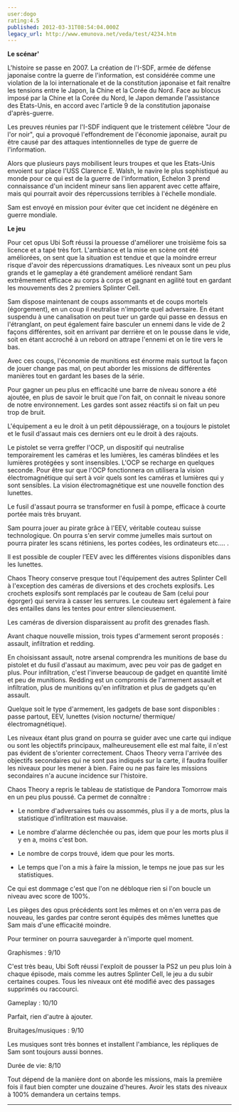 ```yaml
---
user:dogo
rating:4.5
published: 2012-03-31T08:54:04.000Z
legacy_url: http://www.emunova.net/veda/test/4234.htm
---
```

**Le scénar'**  

L'histoire se passe en 2007\. La création de l'I-SDF, armée de défense japonaise contre la guerre de l'information, est considérée comme une violation de la loi internationale et de la constitution japonaise et fait renaître les tensions entre le Japon, la Chine et la Corée du Nord. Face au blocus imposé par la Chine et la Corée du Nord, le Japon demande l'assistance des Etats-Unis, en accord avec l'article 9 de la constitution japonaise d'après-guerre.  

  

Les preuves réunies par l'I-SDF indiquent que le tristement célèbre "Jour de l'or noir", qui a provoqué l'effondrement de l'économie japonaise, aurait pu être causé par des attaques intentionnelles de type de guerre de l'information.  

  

Alors que plusieurs pays mobilisent leurs troupes et que les Etats-Unis envoient sur place l'USS Clarence E. Walsh, le navire le plus sophistiqué au monde pour ce qui est de la guerre de l'information, Echelon 3 prend connaissance d'un incident mineur sans lien apparent avec cette affaire, mais qui pourrait avoir des répercussions terribles à l'échelle mondiale.  

  

Sam est envoyé en mission pour éviter que cet incident ne dégénère en guerre mondiale.  

  

**Le jeu**  

Pour cet opus Ubi Soft réussi la prouesse d'améliorer une troisième fois sa licence et a tapé très fort. L'ambiance et la mise en scène ont été améliorées, on sent que la situation est tendue et que la moindre erreur risque d'avoir des répercussions dramatiques. Les niveaux sont un peu plus grands et le gameplay a été grandement amélioré rendant Sam extrêmement efficace au corps à corps et gagnant en agilité tout en gardant les mouvements des 2 premiers Splinter Cell.   

Sam dispose maintenant de coups assommants et de coups mortels (égorgement), en un coup il neutralise n'importe quel adversaire. En étant suspendu à une canalisation on peut tuer un garde qui passe en dessus en l'étranglant, on peut également faire basculer un ennemi dans le vide de 2 façons différentes, soit en arrivant par derrière et on le pousse dans le vide, soit en étant accroché à un rebord on attrape l'ennemi et on le tire vers le bas.  

Avec ces coups, l'économie de munitions est énorme mais surtout la façon de jouer change pas mal, on peut aborder les missions de différentes manières tout en gardant les bases de la série.  

Pour gagner un peu plus en efficacité une barre de niveau sonore a été ajoutée, en plus de savoir le bruit que l'on fait, on connait le niveau sonore de notre environnement. Les gardes sont assez réactifs si on fait un peu trop de bruit.   

  

L'équipement a eu le droit à un petit dépoussiérage, on a toujours le pistolet et le fusil d'assaut mais ces derniers ont eu le droit à des rajouts.  

Le pistolet se verra greffer l'OCP, un dispositif qui neutralise temporairement les caméras et les lumières, les caméras blindées et les lumières protégées y sont insensibles. L'OCP se recharge en quelques seconde. Pour être sur que l'OCP fonctionnera on utilisera la vision électromagnétique qui sert à voir quels sont les caméras et lumières qui y sont sensibles. La vision électromagnétique est une nouvelle fonction des lunettes.  

Le fusil d'assaut pourra se transformer en fusil à pompe, efficace à courte portée mais très bruyant.  

Sam pourra jouer au pirate grâce à l'EEV, véritable couteau suisse technologique. On pourra s'en servir comme jumelles mais surtout on pourra pirater les scans rétiniens, les portes codées, les ordinateurs etc.... .   

Il est possible de coupler l'EEV avec les différentes visions disponibles dans les lunettes.  

Chaos Theory conserve presque tout l'équipement des autres Splinter Cell à l'exception des caméras de diversions et des crochets explosifs. Les crochets explosifs sont remplacés par le couteau de Sam (celui pour égorger) qui servira à casser les serrures. Le couteau sert également à faire des entailles dans les tentes pour entrer silencieusement.   

Les caméras de diversion disparaissent au profit des grenades flash.  

  

Avant chaque nouvelle mission, trois types d'armement seront proposés : assault, infiltration et redding.   

En choisissant assault, notre arsenal comprendra les munitions de base du pistolet et du fusil d'assaut au maximum, avec peu voir pas de gadget en plus. Pour infiltration, c'est l'inverse beaucoup de gadget en quantité limité et peu de munitions. Redding est un compromis de l'armement assault et infiltration, plus de munitions qu'en infiltration et plus de gadgets qu'en assault.  

Quelque soit le type d'armement, les gadgets de base sont disponibles : passe partout, EEV, lunettes (vision nocturne/ thermique/électromagnétique).  

  

Les niveaux étant plus grand on pourra se guider avec une carte qui indique ou sont les objectifs principaux, malheureusement elle est mal faite, il n'est pas évident de s'orienter correctement. Chaos Theory verra l'arrivée des objectifs secondaires qui ne sont pas indiqués sur la carte, il faudra fouiller les niveaux pour les mener à bien. Faire ou ne pas faire les missions secondaires n'a aucune incidence sur l'histoire.   

  

Chaos Theory a repris le tableau de statistique de Pandora Tomorrow mais en un peu plus poussé. Ca permet de connaître :  

- Le nombre d'adversaires tués ou assommés, plus il y a de morts, plus la statistique d'infiltration est mauvaise.  

- Le nombre d'alarme déclenchée ou pas, idem que pour les morts plus il y en a, moins c'est bon.  

- Le nombre de corps trouvé, idem que pour les morts.  

- Le temps que l'on a mis à faire la mission, le temps ne joue pas sur les statistiques.  

Ce qui est dommage c'est que l'on ne débloque rien si l'on boucle un niveau avec score de 100%.  

  

Les pièges des opus précédents sont les mêmes et on n'en verra pas de nouveau, les gardes par contre seront équipés des mêmes lunettes que Sam mais d'une efficacité moindre.  

Pour terminer on pourra sauvegarder à n'importe quel moment.  

  

  

Graphismes : 9/10  

C'est très beau, Ubi Soft réussi l'exploit de pousser la PS2 un peu plus loin à chaque épisode, mais comme les autres Splinter Cell, le jeu a du subir certaines coupes. Tous les niveaux ont été modifié avec des passages supprimés ou raccourci.   

  

Gameplay : 10/10  

Parfait, rien d'autre à ajouter.  

  

Bruitages/musiques : 9/10  

Les musiques sont très bonnes et installent l'ambiance, les répliques de Sam sont toujours aussi bonnes.  

  

Durée de vie: 8/10  

Tout dépend de la manière dont on aborde les missions, mais la première fois il faut bien compter une douzaine d'heures. Avoir les stats des niveaux à 100% demandera un certains temps.  

  

  

****